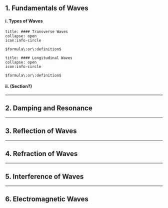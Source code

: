 ## 1. Fundamentals of Waves

#### i. Types of Waves

```ad-note
title: #### Transverse Waves
collapse: open
icon:info-circle

$formula\:or\:definition$ 
```

```ad-note
title: #### Longitudinal Waves
collapse: open
icon:info-circle

$formula\:or\:definition$ 
```

#### ii. (Section?)

---
## 2. Damping and Resonance

---
## 3. Reflection of Waves

---
## 4. Refraction of Waves

---
## 5. Interference of Waves

---
## 6. Electromagnetic Waves